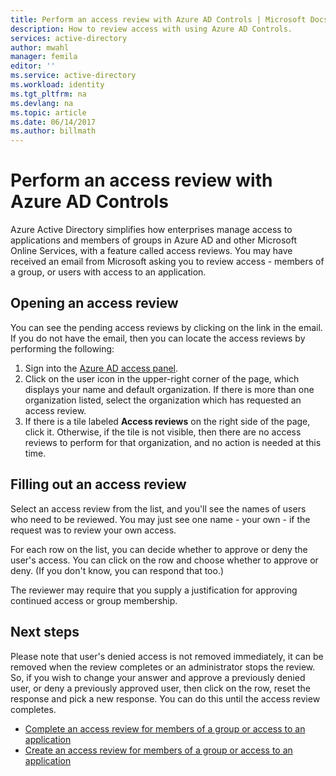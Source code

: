 ```yaml
---
title: Perform an access review with Azure AD Controls | Microsoft Docs
description: How to review access with using Azure AD Controls.
services: active-directory
author: mwahl
manager: femila
editor: ''
ms.service: active-directory
ms.workload: identity
ms.tgt_pltfrm: na
ms.devlang: na
ms.topic: article
ms.date: 06/14/2017
ms.author: billmath
---
```


# Perform an access review with Azure AD Controls

Azure Active Directory simplifies how enterprises manage access to applications and members of groups in Azure AD and other Microsoft Online Services, with a feature called access reviews.  You may have received an email from Microsoft asking you to review access - members of a group, or users with access to an application. 

## Opening an access review

You can see the pending access reviews by clicking on the link in the email.  If you do not have the email, then you can locate the access reviews by performing the following:

1. Sign into the [Azure AD access panel](https://myapps.microsoft.com).
2. Click on the user icon in the upper-right corner of the page, which displays your name and default organization. If there is more than one organization listed, select the organization which has requested an access review.
3. If there is a tile labeled **Access reviews** on the right side of the page, click it. Otherwise, if the tile is not visible, then there are no access reviews to perform for that organization, and no action is needed at this time.

## Filling out an access review

Select an access review from the list, and you'll see the names of users who need to be reviewed.  You may just see one name - your own - if the request was to review your own access.

For each row on the list, you can decide whether to approve or deny the user's access. You can click on the row and choose whether to approve or deny. (If you don't know, you can respond that too.)

The reviewer may require that you supply a justification for approving continued access or group membership.

## Next steps

Please note that user's denied access is not removed immediately, it can be removed when the review completes or an administrator stops the review. So, if you wish to change your answer and approve a previously denied user, or deny a previously approved user,  then click on the row, reset the response and pick a new response.  You can do this until the access review completes.

- [Complete an access review for members of a group or access to an application](active-directory-azure-ad-controls-complete-an-access-review.md)
- [Create an access review for members of a group or access to an application](active-directory-azure-ad-controls-create-an-access-review.md)





